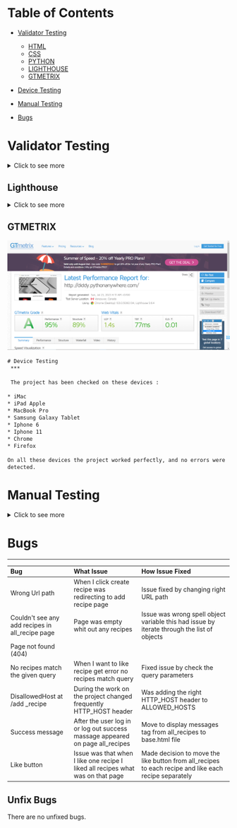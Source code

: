 # Table of Contents
 * [Validator Testing](#validator-testing)
   * [HTML](#html-validator)
   * [CSS](#css-validator)
   * [PYTHON](#python)
   * [LIGHTHOUSE](#lighthouse)
   * [GTMETRIX](#gtmetrix)
  
 * [Device Testing](#device-testing)
 * [Manual Testing](#manual-testing)
 * [Bugs](#bugs)

# Validator Testing
<details>
<summary>Click to see more</summary>

  ## HTML Validator

  * Home Page
    ![](./readmeDocumentation/screenshot/homePageValidator.png)
    * Add recipe page
    ![](./readmeDocumentation/screenshot/addRecipeValidator.png)
    * Recipe Library
    ![](./readmeDocumentation/screenshot/allRecipesPageValidator.png)
    * Each Recipe Page
    ![](./readmeDocumentation/screenshot/addRecipeValidator.png)
    * Update Recipe page
    ![](./readmeDocumentation/screenshot/updateRecipeValidator.png)
    * Log In
    ![](./readmeDocumentation/screenshot/logInValidator.png)
    * Log Out
    ![](./readmeDocumentation/screenshot/logOutValidator.png)
    * Register page
    ![](./readmeDocumentation/screenshot/registerValidator.png)

 ## CSS Validator

  * Css 
  ![](./readmeDocumentation/screenshot/cssValidator.png)

  ## Python

 Add_recipe folder 
 All available files have been checked
  * form.py
  ![](./readmeDocumentation/screenshot/formFile.png)
  * model.py
  ![](./readmeDocumentation/screenshot/modelfile.png)
  * url.py
  ![](./readmeDocumentation/screenshot/urlFile.png)

  project4 folder
   * url.py
   ![](./readmeDocumentation/screenshot/projectUrl.png)
  
  recipe folder
    * url.py
    ![](./readmeDocumentation/screenshot/recipeUrl.png)
    * view.py
    ![](./readmeDocumentation/screenshot/recipeView.png)
</details>

## Lighthouse

<details>
<summary>Click to see more</summary>

 * Home Page
     * Desktop
  ![Desktop](readmeDocumentation/pythonanywhere/web-lighthouse.png)
     * Mobile
  ![Mobile](readmeDocumentation/pythonanywhere/mobile-lighthouse.png)
 
 * Categories
     * Desktop
   ![Desktop](readmeDocumentation/pythonanywhere/web-lighthouse.png)
     * Mobile
  ![Mobile](readmeDocumentation/pythonanywhere/mobile-lighthouse.png)

  * About 
    * Desktop
  ![Desktop](readmeDocumentation/pythonanywhere/web-lighthouse.png)
    * Mobile
  ![Mobile](readmeDocumentation/pythonanywhere/mobile-lighthouse.png)


  * Contact Page 
     * Desktop
  ![Desktop](readmeDocumentation/pythonanywhere/web-lighthouse.png)
     * Mobile
  ![Mobile](readmeDocumentation/pythonanywhere/mobile-lighthouse.png)

  
  * Cart Page
 * Desktop
  ![Desktop](readmeDocumentation/pythonanywhere/web-lighthouse.png)
    * Mobile
  ![Mobile](readmeDocumentation/pythonanywhere/mobile-lighthouse.png)

  
  * Profile
  * Desktop
  ![Desktop](readmeDocumentation/pythonanywhere/web-lighthouse.png)
    * Mobile
  ![Mobile](readmeDocumentation/pythonanywhere/mobile-lighthouse.png)


   * Orders
 * Desktop
  ![Desktop](readmeDocumentation/pythonanywhere/web-lighthouse.png)
    * Mobile
  ![Mobile](readmeDocumentation/pythonanywhere/mobile-lighthouse.png)


   * Change Password Page
  * Desktop
  ![Desktop](readmeDocumentation/pythonanywhere/web-lighthouse.png)
    * Mobile
  ![Mobile](readmeDocumentation/pythonanywhere/mobile-lighthouse.png)


   * SignUp Page
   * Desktop
  ![Desktop](readmeDocumentation/pythonanywhere/signup-lighthouse-web.png)
    * Mobile
  ![Mobile](readmeDocumentation/pythonanywhere/signup-lighthouse-mobile.png)



  * LogIn Page
 * Desktop
  ![Desktop](readmeDocumentation/pythonanywhere/login-lighthouse-web.png)
    * Mobile
  ![Mobile](readmeDocumentation/pythonanywhere/login-lighthouse-mobile.png)


  </details>

   ## GTMETRIX 
   ![](readmeDocumentation/pythonanywhere/gtmatrix.png)

  

    # Device Testing
     ***

     The project has been checked on these devices :
       
    * iMac 
    * iPad Apple
    * MacBook Pro
    * Samsung Galaxy Tablet
    * Iphone 6
    * Iphone 11
    * Chrome
    * Firefox
    
    On all these devices the project worked perfectly, and no errors were detected.

   # Manual Testing

<details>
<summary>Click to see more</summary>


| Feature       |           Test Performed    |             Result           |        
|:--------------|:--------------------------- |:---------------------------  |
|                        Navigation                                        |
| Logo          | Clicked on Logo to check or redirect to the home page| Pass |
| Home button   | Clicked on the Home button from different pages to check or redirect to the home page| Pass  | 
| Categories   | Clicked on the categories and was redirected to the categories section | Pass |
| Sign-Up     | When clicking on the Sign-Up link, brings the User to the registration page | Pass |
| Small screens |  Checked that on smaller devices changes to the burger menu | Pass |
| About US      | Clicked About US and was redirected to the page with brief info on the | Pass | 
| Log In        | Clicked on the log-in link that will bring the User to the login page  | Pass |
| Log Out       | Clicked on the log-out link that will bring the User to log out page | Pass |
|                                                         Footer                      |
| Small screens |       Checked that all media links are visible on small devices | Pass |                                |
| Media  Links  | Clicked on each media link opens a new page   | Pass |
| Footer is on all pages      | Check all pages how the footer looks   | Pass |
|                    Categories Page                     |
| Categories Page| For this test, I want to make sure that when you clicked the full menu of all categories.|Pass |
| View form on different sizes of devices | Check how will look categories form on tablets and phones, make sure all form fields are easy to see and use| Pass. |
| Save new recipe | Recipe was successfully saved with the image. and I filled out all the fields| Pass|
|                          Recipe library                                                |
| Search bar functionality | Enter different ingredients and meal types, all recipes were found from the recipe library that was searched in the search bar| Pass |
| Pagination | Test all the links should be functional by clicking on the numbers, next and previous buttons | Pass |
| View each recipe | By clicking on a recipe title link should open the recipe with full instructions and ingredients.| Pass |
| Delete recipe| By clicking on the delete button the User should be able to delete the recipe from the recipe library | Pass |
| Update recipe | By clicking on the button update recipe user will be able to make changes to the recipe and successfully save it| Pass|
| Like button | By clicking on the like button(heart) user will be able to like the recipe which he likes, heart has to be red if a user liked the recipe| Pass|
| Unlike button | Click on the heart button to unlike the recipe, and the button turns to unlike | Pass|
| Check how the page works on small devices | Check that page looks good and is able to use on tablets and phones| Pass |
| Success messages |After deleting, update and adding recipe User gets messages/feedback| Pass |
|Check authentication | User able to Sign Up, log in and log out | Pass |
| Security App | Without login, I wanted to go to the add recipe page, but I was redirected to the login page| Pass |

</details>


# Bugs 
***

| Bug      |       What  Issue   |       How   Issue     Fixed      |        
|:--------------|:--------------------------- |:---------------------------  |
| Wrong Url path| When I click create recipe was redirecting to add recipe page | Issue fixed by changing right URL path |
| Couldn't see any add recipes in all_recipe page | Page was empty whit out any recipes | Issue was wrong spell object variable this had issue by iterate through the list of objects| 
| Page not found (404)
No recipes match the given query| When I want to like recipe get error no recipes match query | Fixed issue by check the query parameters|
| DisallowedHost at /add _recipe| During the work on the project changed frequently HTTP_HOST header | Was adding the right HTTP_HOST header to ALLOWED_HOSTS|
| Success message | After the user log in or log out success massage appeared on page all_recipes | Move to display messages tag from all_recipes to base.html file|
| Like button | Issue was that when I like one recipe I liked all recipes what was on that page | Made decision to move the like button from all_recipes to each recipe and like each recipe separately|

## Unfix Bugs 
There are no unfixed bugs.